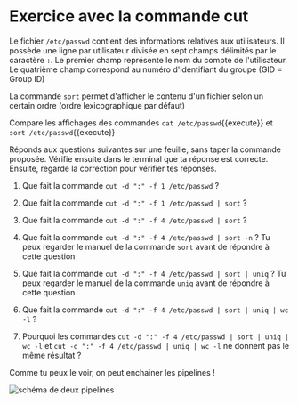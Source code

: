 # Exercice avec la commande cut

Le fichier `/etc/passwd` contient des informations relatives aux utilisateurs. 
Il possède une ligne par utilisateur divisée en sept champs délimités par le caractère `:`. 
Le premier champ représente le nom du compte de l'utilisateur.
Le quatrième champ correspond au numéro d'identifiant du groupe (GID = Group ID)

La commande `sort` permet d'afficher le contenu d'un fichier selon un certain ordre (ordre lexicographique par défaut)
 
Compare les affichages des commandes `cat /etc/passwd`{{execute}} et `sort /etc/passwd`{{execute}}

Réponds aux questions suivantes sur une feuille, sans taper la commande proposée.
Vérifie ensuite dans le terminal que ta réponse est correcte.
Ensuite,  regarde la correction pour vérifier tes réponses.

1. Que fait la commande `cut -d ":" -f 1 /etc/passwd`  ?

2. Que fait la commande `cut -d ":" -f 1 /etc/passwd | sort`  ?

3. Que fait la commande `cut -d ":" -f 4 /etc/passwd | sort`  ?

4. Que fait la commande `cut -d ":" -f 4 /etc/passwd | sort -n`  ?
   Tu peux regarder le manuel de la commande `sort` avant de répondre à cette question

5. Que fait la commande `cut -d ":" -f 4 /etc/passwd | sort | uniq`  ?
   Tu peux regarder le manuel de la commande `uniq` avant de répondre à cette question

6. Que fait la commande `cut -d ":" -f 4 /etc/passwd | sort | uniq | wc -l`  ?

7. Pourquoi les commandes `cut -d ":" -f 4 /etc/passwd | sort | uniq | wc -l` et `cut -d ":" -f 4 /etc/passwd | uniq | wc -l` ne donnent pas le même résultat ?


Comme tu peux le voir, on peut enchainer les pipelines !

<img src="./assets/pipe2.png" alt="schéma de deux pipelines"/>

